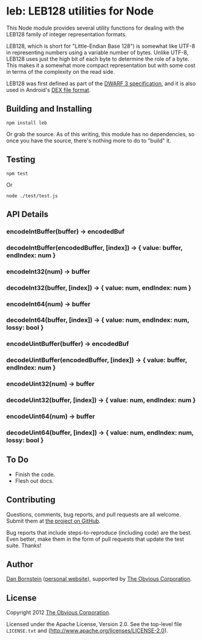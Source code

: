 leb: LEB128 utilities for Node
==============================

This Node module provides several utility functions for
dealing with the LEB128 family of integer representation formats.

LEB128, which is short for "Little-Endian Base 128") is somewhat like
UTF-8 in representing numbers using a variable number of bytes. Unlike
UTF-8, LEB128 uses just the high bit of each byte to determine the
role of a byte. This makes it a somewhat more compact representation
but with some cost in terms of the complexity on the read side.

LEB128 was first defined as part of the 
[DWARF 3 specification](http://dwarfstd.org/Dwarf3Std.php), and it
is also used in Android's
[DEX file format](http://http://source.android.com/tech/dalvik/dex-format.html).


Building and Installing
-----------------------

```shell
npm install leb
```

Or grab the source. As of this writing, this module has no
dependencies, so once you have the source, there's nothing more to do
to "build" it.


Testing
-------

```shell
npm test
```

Or

```shell
node ./test/test.js
```


API Details
-----------

### encodeIntBuffer(buffer) -> encodedBuf
### decodeIntBuffer(encodedBuffer, [index]) -> { value: buffer, endIndex: num }

### encodeInt32(num) -> buffer
### decodeInt32(buffer, [index]) -> { value: num, endIndex: num }

### encodeInt64(num) -> buffer
### decodeInt64(buffer, [index]) -> { value: num, endIndex: num, lossy: bool }

### encodeUintBuffer(buffer) -> encodedBuf
### decodeUintBuffer(encodedBuffer, [index]) -> { value: buffer, endIndex: num }

### encodeUint32(num) -> buffer
### decodeUint32(buffer, [index]) -> { value: num, endIndex: num }

### encodeUint64(num) -> buffer
### decodeUint64(buffer, [index]) -> { value: num, endIndex: num, lossy: bool }


To Do
-----

* Finish the code.
* Flesh out docs.


Contributing
------------

Questions, comments, bug reports, and pull requests are all welcome.
Submit them at [the project on GitHub](https://github.com/Obvious/leb/).

Bug reports that include steps-to-reproduce (including code) are the
best. Even better, make them in the form of pull requests that update
the test suite. Thanks!


Author
------

[Dan Bornstein](https://github.com/danfuzz)
([personal website](http://www.milk.com/)), supported by
[The Obvious Corporation](http://obvious.com/).


License
-------

Copyright 2012 [The Obvious Corporation](http://obvious.com/).

Licensed under the Apache License, Version 2.0. 
See the top-level file `LICENSE.txt` and
(http://www.apache.org/licenses/LICENSE-2.0).


